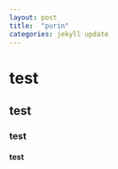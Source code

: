 ```yaml
---
layout: post
title:  "purin"
categories: jekyll update
---
```



# test

## test

### test

#### test


